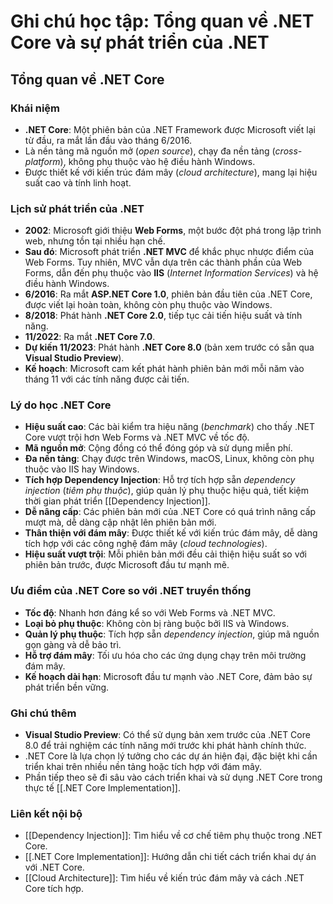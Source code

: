 # Ghi chú học tập: Tổng quan về .NET Core và sự phát triển của .NET

## Tổng quan về .NET Core

### Khái niệm
- **.NET Core**: Một phiên bản của .NET Framework được Microsoft viết lại từ đầu, ra mắt lần đầu vào tháng 6/2016.
- Là nền tảng mã nguồn mở (*open source*), chạy đa nền tảng (*cross-platform*), không phụ thuộc vào hệ điều hành Windows.
- Được thiết kế với kiến trúc đám mây (*cloud architecture*), mang lại hiệu suất cao và tính linh hoạt.

### Lịch sử phát triển của .NET
- **2002**: Microsoft giới thiệu **Web Forms**, một bước đột phá trong lập trình web, nhưng tồn tại nhiều hạn chế.
- **Sau đó**: Microsoft phát triển **.NET MVC** để khắc phục nhược điểm của Web Forms. Tuy nhiên, MVC vẫn dựa trên các thành phần của Web Forms, dẫn đến phụ thuộc vào **IIS** (*Internet Information Services*) và hệ điều hành Windows.
- **6/2016**: Ra mắt **ASP.NET Core 1.0**, phiên bản đầu tiên của .NET Core, được viết lại hoàn toàn, không còn phụ thuộc vào Windows.
- **8/2018**: Phát hành **.NET Core 2.0**, tiếp tục cải tiến hiệu suất và tính năng.
- **11/2022**: Ra mắt **.NET Core 7.0**.
- **Dự kiến 11/2023**: Phát hành **.NET Core 8.0** (bản xem trước có sẵn qua **Visual Studio Preview**).
- **Kế hoạch**: Microsoft cam kết phát hành phiên bản mới mỗi năm vào tháng 11 với các tính năng được cải tiến.

### Lý do học .NET Core
- **Hiệu suất cao**: Các bài kiểm tra hiệu năng (*benchmark*) cho thấy .NET Core vượt trội hơn Web Forms và .NET MVC về tốc độ.
- **Mã nguồn mở**: Cộng đồng có thể đóng góp và sử dụng miễn phí.
- **Đa nền tảng**: Chạy được trên Windows, macOS, Linux, không còn phụ thuộc vào IIS hay Windows.
- **Tích hợp Dependency Injection**: Hỗ trợ tích hợp sẵn *dependency injection* (*tiêm phụ thuộc*), giúp quản lý phụ thuộc hiệu quả, tiết kiệm thời gian phát triển [[Dependency Injection]].
- **Dễ nâng cấp**: Các phiên bản mới của .NET Core có quá trình nâng cấp mượt mà, dễ dàng cập nhật lên phiên bản mới.
- **Thân thiện với đám mây**: Được thiết kế với kiến trúc đám mây, dễ dàng tích hợp với các công nghệ đám mây (*cloud technologies*).
- **Hiệu suất vượt trội**: Mỗi phiên bản mới đều cải thiện hiệu suất so với phiên bản trước, được Microsoft đầu tư mạnh mẽ.

### Ưu điểm của .NET Core so với .NET truyền thống
- **Tốc độ**: Nhanh hơn đáng kể so với Web Forms và .NET MVC.
- **Loại bỏ phụ thuộc**: Không còn bị ràng buộc bởi IIS và Windows.
- **Quản lý phụ thuộc**: Tích hợp sẵn *dependency injection*, giúp mã nguồn gọn gàng và dễ bảo trì.
- **Hỗ trợ đám mây**: Tối ưu hóa cho các ứng dụng chạy trên môi trường đám mây.
- **Kế hoạch dài hạn**: Microsoft đầu tư mạnh vào .NET Core, đảm bảo sự phát triển bền vững.

### Ghi chú thêm
- **Visual Studio Preview**: Có thể sử dụng bản xem trước của .NET Core 8.0 để trải nghiệm các tính năng mới trước khi phát hành chính thức.
- .NET Core là lựa chọn lý tưởng cho các dự án hiện đại, đặc biệt khi cần triển khai trên nhiều nền tảng hoặc tích hợp với đám mây.
- Phần tiếp theo sẽ đi sâu vào cách triển khai và sử dụng .NET Core trong thực tế [[.NET Core Implementation]].

### Liên kết nội bộ
- [[Dependency Injection]]: Tìm hiểu về cơ chế tiêm phụ thuộc trong .NET Core.
- [[.NET Core Implementation]]: Hướng dẫn chi tiết cách triển khai dự án với .NET Core.
- [[Cloud Architecture]]: Tìm hiểu về kiến trúc đám mây và cách .NET Core tích hợp.
